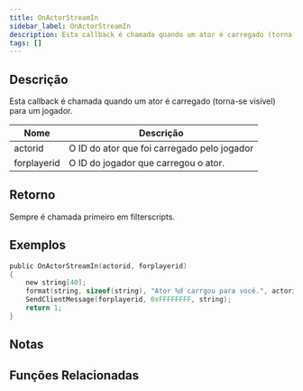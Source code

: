 ```yaml
---
title: OnActorStreamIn
sidebar_label: OnActorStreamIn
description: Esta callback é chamada quando um ator é carregado (torna-se visível) para um jogador.
tags: []
---
```


<VersionWarnPT name='callback' version='SA-MP 0.3.7' />

## Descrição

Esta callback é chamada quando um ator é carregado (torna-se visível) para um jogador.

| Nome        | Descrição                                   |
| ----------- | ------------------------------------------- |
| actorid     | O ID do ator que foi carregado pelo jogador |
| forplayerid | O ID do jogador que carregou o ator.        |

## Retorno

Sempre é chamada primeiro em filterscripts.

## Exemplos

```c
public OnActorStreamIn(actorid, forplayerid)
{
    new string[40];
    format(string, sizeof(string), "Ator %d carrgou para você.", actorid);
    SendClientMessage(forplayerid, 0xFFFFFFFF, string);
    return 1;
}
```

## Notas

<TipNPCCallbacksPT />

## Funções Relacionadas
